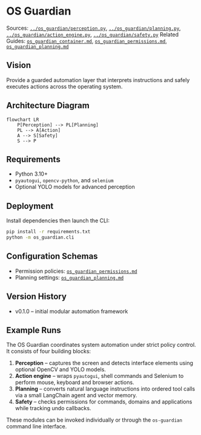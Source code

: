 # OS Guardian

Sources: [`../os_guardian/perception.py`](../os_guardian/perception.py), [`../os_guardian/planning.py`](../os_guardian/planning.py), [`../os_guardian/action_engine.py`](../os_guardian/action_engine.py), [`../os_guardian/safety.py`](../os_guardian/safety.py)
Related Guides: [`os_guardian_container.md`](os_guardian_container.md), [`os_guardian_permissions.md`](os_guardian_permissions.md), [`os_guardian_planning.md`](os_guardian_planning.md)

## Vision

Provide a guarded automation layer that interprets instructions and safely
executes actions across the operating system.

## Architecture Diagram

```mermaid
flowchart LR
    P[Perception] --> PL[Planning]
    PL --> A[Action]
    A --> S[Safety]
    S --> P
```

## Requirements

- Python 3.10+
- `pyautogui`, `opencv-python`, and `selenium`
- Optional YOLO models for advanced perception

## Deployment

Install dependencies then launch the CLI:

```bash
pip install -r requirements.txt
python -m os_guardian.cli
```

## Configuration Schemas

- Permission policies: [`os_guardian_permissions.md`](os_guardian_permissions.md)
- Planning settings: [`os_guardian_planning.md`](os_guardian_planning.md)

## Version History

- v0.1.0 – initial modular automation framework

## Example Runs

The OS Guardian coordinates system automation under strict policy control. It
consists of four building blocks:

1. **Perception** – captures the screen and detects interface elements using
   optional OpenCV and YOLO models.
2. **Action engine** – wraps `pyautogui`, shell commands and Selenium to perform
   mouse, keyboard and browser actions.
3. **Planning** – converts natural language instructions into ordered tool calls
   via a small LangChain agent and vector memory.
4. **Safety** – checks permissions for commands, domains and applications while
   tracking undo callbacks.

These modules can be invoked individually or through the `os-guardian` command
line interface.
